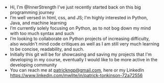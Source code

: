 - Hi, I’m @InnerStrength I've just recently started back on this big programming journey
- I’m well versed in html, css, and JS; I'm highly interested in Python, Java, and machine learning
- I’m currently solely focusing on Python, as to not bog down my mind with too much syntax and such
- I’m looking to collaborate on Python projects of increasing difficulty, also wouldn't mind code critiques as well as I am still very much learning to be concise, readability, and such. 
- Initially this git will be for showcasing and saving my projects that I'm developing in my course, eventually I would like to be more active in the developing community
- You can reach me at patrickngp@gmail.com, here or my LinkedIn https://www.linkedin.com/mwlite/in/patrick-tonkinson-72a72556

<!---
InnerStrength/InnerStrength is a ✨ special ✨ repository because its `README.md` (this file) appears on your GitHub profile.
You can click the Preview link to take a look at your changes.
--->
